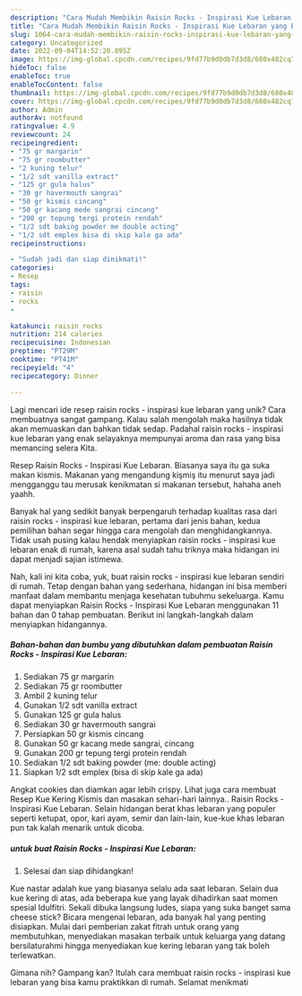 ```yaml
---
description: "Cara Mudah Membikin Raisin Rocks - Inspirasi Kue Lebaran yang Enak"
title: "Cara Mudah Membikin Raisin Rocks - Inspirasi Kue Lebaran yang Enak"
slug: 1064-cara-mudah-membikin-raisin-rocks-inspirasi-kue-lebaran-yang-enak
category: Uncategorized
date: 2022-09-04T14:52:20.895Z
image: https://img-global.cpcdn.com/recipes/9fd77b9d0db7d3d8/680x482cq70/raisin-rocks-inspirasi-kue-lebaran-foto-resep-utama.jpg
hideToc: false
enableToc: true
enableTocContent: false
thumbnail: https://img-global.cpcdn.com/recipes/9fd77b9d0db7d3d8/680x482cq70/raisin-rocks-inspirasi-kue-lebaran-foto-resep-utama.jpg
cover: https://img-global.cpcdn.com/recipes/9fd77b9d0db7d3d8/680x482cq70/raisin-rocks-inspirasi-kue-lebaran-foto-resep-utama.jpg
author: Admin
authorAv: notfound
ratingvalue: 4.9
reviewcount: 24
recipeingredient:
- "75 gr margarin"
- "75 gr roombutter"
- "2 kuning telur"
- "1/2 sdt vanilla extract"
- "125 gr gula halus"
- "30 gr havermouth sangrai"
- "50 gr kismis cincang"
- "50 gr kacang mede sangrai cincang"
- "200 gr tepung tergi protein rendah"
- "1/2 sdt baking powder me double acting"
- "1/2 sdt emplex bisa di skip kale ga ada"
recipeinstructions:

- "Sudah jadi dan siap dinikmati!"
categories:
- Resep
tags:
- raisin
- rocks
- 

katakunci: raisin rocks  
nutrition: 214 calories
recipecuisine: Indonesian
preptime: "PT29M"
cooktime: "PT41M"
recipeyield: "4"
recipecategory: Dinner

---
```





Lagi mencari ide resep raisin rocks - inspirasi kue lebaran yang unik? Cara membuatnya sangat gampang. Kalau salah mengolah maka hasilnya tidak akan memuaskan dan bahkan tidak sedap. Padahal raisin rocks - inspirasi kue lebaran yang enak selayaknya mempunyai aroma dan rasa yang bisa memancing selera Kita.





Resep Raisin Rocks - Inspirasi Kue Lebaran. Biasanya saya itu ga suka makan kismis. Makanan yang mengandung kişmiş itu menurut saya jadi mengganggu tau merusak kenikmatan si makanan tersebut, hahaha aneh yaahh.

Banyak hal yang sedikit banyak berpengaruh terhadap kualitas rasa dari raisin rocks - inspirasi kue lebaran, pertama dari jenis bahan, kedua pemilihan bahan segar hingga cara mengolah dan menghidangkannya. Tidak usah pusing kalau hendak menyiapkan raisin rocks - inspirasi kue lebaran enak di rumah, karena asal sudah tahu triknya maka hidangan ini dapat menjadi sajian istimewa.






Nah, kali ini kita coba, yuk, buat raisin rocks - inspirasi kue lebaran sendiri di rumah. Tetap dengan bahan yang sederhana, hidangan ini bisa memberi manfaat dalam membantu menjaga kesehatan tubuhmu sekeluarga. Kamu dapat menyiapkan Raisin Rocks - Inspirasi Kue Lebaran menggunakan 11 bahan dan 0 tahap pembuatan. Berikut ini langkah-langkah dalam menyiapkan hidangannya.

<!--inarticleads1-->

##### Bahan-bahan dan bumbu yang dibutuhkan dalam pembuatan Raisin Rocks - Inspirasi Kue Lebaran:

1. Sediakan 75 gr margarin
1. Sediakan 75 gr roombutter
1. Ambil 2 kuning telur
1. Gunakan 1/2 sdt vanilla extract
1. Gunakan 125 gr gula halus
1. Sediakan 30 gr havermouth sangrai
1. Persiapkan 50 gr kismis cincang
1. Gunakan 50 gr kacang mede sangrai, cincang
1. Gunakan 200 gr tepung tergi protein rendah
1. Sediakan 1/2 sdt baking powder (me: double acting)
1. Siapkan 1/2 sdt emplex (bisa di skip kale ga ada)


Angkat cookies dan diamkan agar lebih crispy. Lihat juga cara membuat Resep Kue Kering Kismis dan masakan sehari-hari lainnya.. Raisin Rocks - Inspirasi Kue Lebaran. Selain hidangan berat khas lebaran yang populer seperti ketupat, opor, kari ayam, semir dan lain-lain, kue-kue khas lebaran pun tak kalah menarik untuk dicoba. 

<!--inarticleads2-->

#####  untuk buat Raisin Rocks - Inspirasi Kue Lebaran:


1. Selesai dan siap dihidangkan!

Kue nastar adalah kue yang biasanya selalu ada saat lebaran. Selain dua kue kering di atas, ada beberapa kue yang layak dihadirkan saat momen spesial Idulfitri. Sekali dibuka langsung ludes, siapa yang suka banget sama cheese stick? Bicara mengenai lebaran, ada banyak hal yang penting disiapkan. Mulai dari pemberian zakat fitrah untuk orang yang membutuhkan, menyediakan masakan terbaik untuk keluarga yang datang bersilaturahmi hingga menyediakan kue kering lebaran yang tak boleh terlewatkan. 

Gimana nih? Gampang kan? Itulah cara membuat raisin rocks - inspirasi kue lebaran yang bisa kamu praktikkan di rumah. Selamat menikmati
